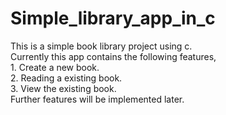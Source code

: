 # Simple_library_app_in_c
  This is a simple book library project using c.<br/>
  Currently this app contains the following features,<br/>
    1. Create a new book.<br/>
    2. Reading a existing book.<br/>
    3. View the existing book.<br/>
  Further features will be implemented later.
